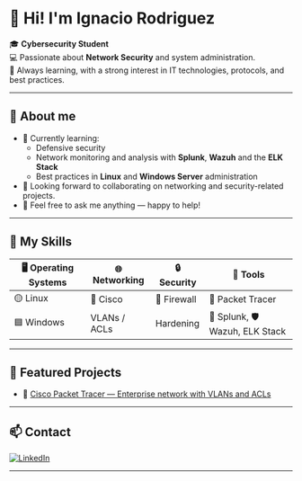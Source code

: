 # 👋 Hi! I'm Ignacio Rodriguez

🎓 **Cybersecurity Student**  
💻 Passionate about **Network Security** and system administration.  
🚀 Always learning, with a strong interest in IT technologies, protocols, and best practices.

---

## 🔷 About me

- 🌱 Currently learning:
  - Defensive security
  - Network monitoring and analysis with **Splunk**, **Wazuh** and the **ELK Stack**
  - Best practices in **Linux** and **Windows Server** administration
- 🤝 Looking forward to collaborating on networking and security-related projects.
- 💬 Feel free to ask me anything — happy to help!

---

## 💼 My Skills

| 🖥️ Operating Systems | 🌐 Networking     | 🔒 Security          | 🧰 Tools                      |
|-----------------------|-------------------|----------------------|-------------------------------|
| 🟡 Linux              | 🔷 Cisco          | 🔴 Firewall          | 🔷 Packet Tracer             |
| 🟦 Windows            | VLANs / ACLs     | Hardening            | 🖤 Splunk, 🛡️ Wazuh, ELK Stack |

---

## 🌟 Featured Projects

- 🔷 [Cisco Packet Tracer — Enterprise network with VLANs and ACLs](https://github.com/irodriguez00/cisco-packet-tracer-vlan-acl)

---

## 📫 Contact

[![LinkedIn](https://img.shields.io/badge/LinkedIn-0A66C2?style=for-the-badge&logo=linkedin&logoColor=white)](https://www.linkedin.com/in/ignacio-rodriguez00/)

---


